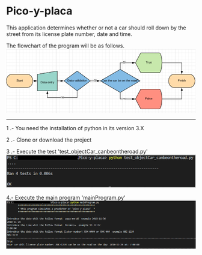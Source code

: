 # Pico-y-placa
This application determines whether or not a car should roll down by the street from its license plate number, date and time.

The flowchart of the program will be as follows.
<img src="images/Flow chart.PNG" />


--------------------------------------------------------------------
1 .- You need the installation of python in its version 3.X

2 .- Clone or download the project

3 .- Execute the test 'test_objectCar_canbeontheroad.py'
<img src="images/Testimg.PNG" />

4.- Execute the main program 'mainProgram.py'
<img src="images/mainProgram.PNG" />
